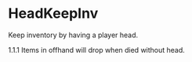 # HeadKeepInv
Keep inventory by having a player head.

1.1.1
    Items in offhand will drop when died without head.
    